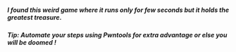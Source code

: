 ##### I found this weird game where it runs only for few seconds but it holds the greatest treasure. 

##### Tip: Automate your steps using Pwntools for extra advantage or else you will be doomed !
